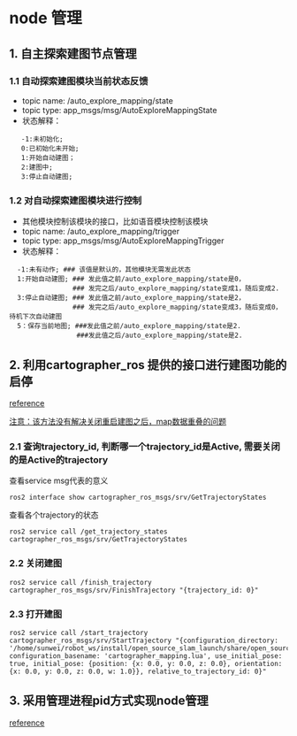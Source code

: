 # node 管理

## 1. 自主探索建图节点管理

### 1.1 自动探索建图模块当前状态反馈

- topic name: /auto_explore_mapping/state
- topic type: app_msgs/msg/AutoExploreMappingState
- 状态解释：

```bashrc
   -1:未初始化; 
   0:已初始化未开始; 
   1:开始自动建图；
   2:建图中; 
   3:停止自动建图;
```

### 1.2 对自动探索建图模块进行控制

- 其他模块控制该模块的接口，比如语音模块控制该模块
- topic name: /auto_explore_mapping/trigger
- topic type: app_msgs/msg/AutoExploreMappingTrigger
- 状态解释：

```bashrc
  -1:未有动作; ### 该值是默认的，其他模块无需发此状态
  1:开始自动建图; ### 发此值之前/auto_explore_mapping/state是0，
                ### 发完之后/auto_explore_mapping/state变成1，随后变成2.
  3:停止自动建图; ### 发此值之前/auto_explore_mapping/state是2， 
                ### 发完之后/auto_explore_mapping/state变成3，随后变成0，待机下次自动建图
  5：保存当前地图; ###发此值之前/auto_explore_mapping/state是2.
                 ###发此值之后/auto_explore_mapping/state是2.
```

## 2. 利用cartographer_ros 提供的接口进行建图功能的启停

[reference](https://google-cartographer-ros.readthedocs.io/en/latest/ros_api.html?highlight=start_trajectory)

[注意：该方法没有解决关闭重启建图之后，map数据重叠的问题](https://github.com/ros2/cartographer_ros/issues/69)

### 2.1 查询trajectory_id, 判断哪一个trajectory_id是Active, 需要关闭的是Active的trajectory

查看service msg代表的意义

```
ros2 interface show cartographer_ros_msgs/srv/GetTrajectoryStates
```

查看各个trajectory的状态

```bashrc
ros2 service call /get_trajectory_states cartographer_ros_msgs/srv/GetTrajectoryStates
```

### 2.2 关闭建图

```bashrc
ros2 service call /finish_trajectory cartographer_ros_msgs/srv/FinishTrajectory "{trajectory_id: 0}"
```

### 2.3 打开建图

```bashrc
ros2 service call /start_trajectory cartographer_ros_msgs/srv/StartTrajectory "{configuration_directory: '/home/sunwei/robot_ws/install/open_source_slam_launch/share/open_source_slam_launch/config/', configuration_basename: 'cartographer_mapping.lua', use_initial_pose: true, initial_pose: {position: {x: 0.0, y: 0.0, z: 0.0}, orientation: {x: 0.0, y: 0.0, z: 0.0, w: 1.0}}, relative_to_trajectory_id: 0}"
```

## 3. 采用管理进程pid方式实现node管理
[reference](https://haoguangyang.github.io/robotics%20notes/gists/programmatically-start-stop-nodes/)
